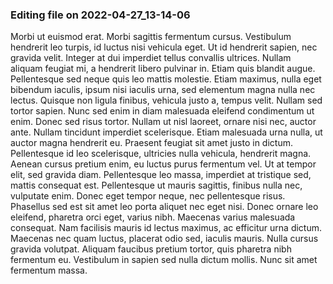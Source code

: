 

### Editing file on 2022-04-27_13-14-06

Morbi ut euismod erat. Morbi sagittis fermentum cursus. Vestibulum hendrerit leo turpis, id luctus nisi vehicula eget. Ut id hendrerit sapien, nec gravida velit. Integer at dui imperdiet tellus convallis ultrices. Nullam aliquam feugiat mi, a hendrerit libero pulvinar in. Etiam quis blandit augue. Pellentesque sed neque quis leo mattis molestie. Etiam maximus, nulla eget bibendum iaculis, ipsum nisi iaculis urna, sed elementum magna nulla nec lectus. Quisque non ligula finibus, vehicula justo a, tempus velit. Nullam sed tortor sapien. Nunc sed enim in diam malesuada eleifend condimentum ut enim.
Donec sed risus tortor. Nullam ut nisl laoreet, ornare nisi nec, auctor ante. Nullam tincidunt imperdiet scelerisque. Etiam malesuada urna nulla, ut auctor magna hendrerit eu. Praesent feugiat sit amet justo in dictum. Pellentesque id leo scelerisque, ultricies nulla vehicula, hendrerit magna. Aenean cursus pretium enim, eu luctus purus fermentum vel. Ut at tempor elit, sed gravida diam. Pellentesque leo massa, imperdiet at tristique sed, mattis consequat est.
Pellentesque ut mauris sagittis, finibus nulla nec, vulputate enim. Donec eget tempor neque, nec pellentesque risus. Phasellus sed est sit amet leo porta aliquet nec eget nisi. Donec ornare leo eleifend, pharetra orci eget, varius nibh. Maecenas varius malesuada consequat. Nam facilisis mauris id lectus maximus, ac efficitur urna dictum. Maecenas nec quam luctus, placerat odio sed, iaculis mauris. Nulla cursus gravida volutpat. Aliquam faucibus pretium tortor, quis pharetra nibh fermentum eu. Vestibulum in sapien sed nulla dictum mollis. Nunc sit amet fermentum massa.


